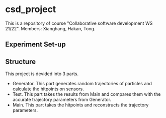 # csd_project  
This is a repository of course "Collaborative software development WS 21/22". Members: Xianghang, Hakan, Tong.  
## Experiment Set-up

## Structure
This project is devided into 3 parts.

* Generator. This part generates random trajectories of particles and calculate the hitpoints on sensors.
* Test. This part takes the results from Main and compares them with the accurate trajectory parameters from Generator.
* Main. This part takes the hitpoints and reconstructs the trajectory parameters.
